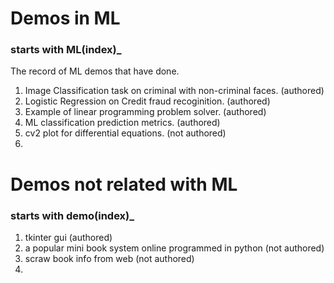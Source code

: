 # Demos in ML
### starts with ML(index)_
The record of ML demos that have done.
1. Image Classification task on criminal with non-criminal faces. (authored)
2. Logistic Regression on Credit fraud recoginition. (authored)
3. Example of linear programming problem solver. (authored)
4. ML classification prediction metrics. (authored)
5. cv2 plot for differential equations. (not authored)
6. 



# Demos not related with ML
### starts with demo(index)_
1. tkinter gui (authored)
2. a popular mini book system online programmed in python (not authored)
3. scraw book info from web (not authored)
4. 
